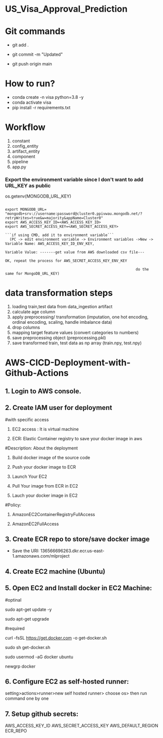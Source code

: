 # US_Visa_Approval_Prediction

# Git commands
- git add .

- git commit -m "Updated"

- git push origin main

# How to run?
- conda create -n visa python=3.8 -y
- conda activate visa
- pip install -r requirements.txt

# Workflow
1. constant
2. config_entity
3. artifact_entity
4. component
5. pipeline
6. app.py

### Export the environment variable since I don't want to add URL_KEY as public

os.getenv(MONGODB_URL_KEY)

```run this command in gitbash to set MONGODB_URL

export MONGODB_URL= "mongodb+srv://username:password@cluster0.ppivwau.mongodb.net/?retryWrites=true&w=majority&appName=Cluster0"
export AWS_ACCESS_KEY_ID=<AWS_ACCESS_KEY_ID>
export AWS_SECRET_ACCESS_KEY=<AWS_SECRET_ACCESS_KEY>

```if using CMD, add it to environment variable``` 
  (PC -> edit environment variable -> Environment variables ->New -> Variable Name: AWS_ACCESS_KEY_ID_ENV_KEY,
                                                                      Variable Value: -------get value from AWS downloaded csv file---
                                                                      OK, repeat the process for AWS_SECRET_ACCESS_KEY_ENV_KEY
                                                                      
                                                            do the same for MongoDB_URL_KEY)

 ```                                                           

# data transformation steps

1. loading train,test data from data_ingestion artifact
2. calculate age column
3. apply preprocessing/ transformation (imputation, one hot encoding, ordinal encoding, scaling, handle imbalance data)
4. drop columns
5. mapping target feature values (convert categories to numbers)
6. save preprocessing object (preprocessing.pkl)
7. save transformed train, test data as np array (train.npy, test.npy)


# AWS-CICD-Deployment-with-Github-Actions
## 1. Login to AWS console.
## 2. Create IAM user for deployment

#with specific access

1. EC2 access : It is virtual machine

2. ECR: Elastic Container registry to save your docker image in aws


#Description: About the deployment

1. Build docker image of the source code

2. Push your docker image to ECR

3. Launch Your EC2 

4. Pull Your image from ECR in EC2

5. Lauch your docker image in EC2

#Policy:

1. AmazonEC2ContainerRegistryFullAccess

2. AmazonEC2FullAccess

## 3. Create ECR repo to store/save docker image
- Save the URI: 136566696263.dkr.ecr.us-east-1.amazonaws.com/mlproject

## 4. Create EC2 machine (Ubuntu)

## 5. Open EC2 and Install docker in EC2 Machine:
#optinal

sudo apt-get update -y

sudo apt-get upgrade

#required

curl -fsSL https://get.docker.com -o get-docker.sh

sudo sh get-docker.sh

sudo usermod -aG docker ubuntu

newgrp docker

## 6. Configure EC2 as self-hosted runner:

setting>actions>runner>new self hosted runner> choose os> then run command one by one

## 7. Setup github secrets:
AWS_ACCESS_KEY_ID
AWS_SECRET_ACCESS_KEY
AWS_DEFAULT_REGION
ECR_REPO